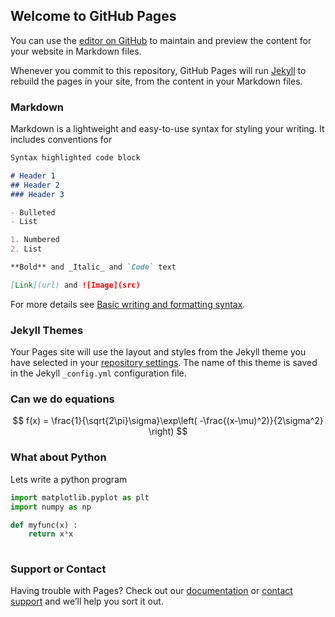 ## Welcome to GitHub Pages

You can use the [editor on GitHub](https://github.com/plumed-school/plumed-school.github.io/edit/main/index.md) to maintain and preview the content for your website in Markdown files.

Whenever you commit to this repository, GitHub Pages will run [Jekyll](https://jekyllrb.com/) to rebuild the pages in your site, from the content in your Markdown files.

### Markdown

Markdown is a lightweight and easy-to-use syntax for styling your writing. It includes conventions for

```markdown
Syntax highlighted code block

# Header 1
## Header 2
### Header 3

- Bulleted
- List

1. Numbered
2. List

**Bold** and _Italic_ and `Code` text

[Link](url) and ![Image](src)
```

For more details see [Basic writing and formatting syntax](https://docs.github.com/en/github/writing-on-github/getting-started-with-writing-and-formatting-on-github/basic-writing-and-formatting-syntax).

### Jekyll Themes

Your Pages site will use the layout and styles from the Jekyll theme you have selected in your [repository settings](https://github.com/plumed-school/plumed-school.github.io/settings/pages). The name of this theme is saved in the Jekyll `_config.yml` configuration file.

### Can we do equations

$$
f(x) = \frac{1}{\sqrt{2\pi}\sigma}\exp\left( -\frac{(x-\mu)^2)}{2\sigma^2} \right)
$$

### What about Python 

Lets write a python program

```python
import matplotlib.pyplot as plt
import numpy as np

def myfunc(x) : 
    return x*x
    
```

### Support or Contact

Having trouble with Pages? Check out our [documentation](https://docs.github.com/categories/github-pages-basics/) or [contact support](https://support.github.com/contact) and we’ll help you sort it out.
